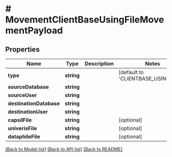 # # MovementClientBaseUsingFileMovementPayload

## Properties

Name | Type | Description | Notes
------------ | ------------- | ------------- | -------------
**type** | **string** |  | [default to 'CLIENTBASE_USING_FILE']
**sourceDatabase** | **string** |  | 
**sourceUser** | **string** |  | 
**destinationDatabase** | **string** |  | 
**destinationUser** | **string** |  | 
**capsilFile** | **string** |  | [optional] 
**univerisFile** | **string** |  | [optional] 
**dataphileFile** | **string** |  | [optional] 

[[Back to Model list]](../../README.md#documentation-for-models) [[Back to API list]](../../README.md#documentation-for-api-endpoints) [[Back to README]](../../README.md)


